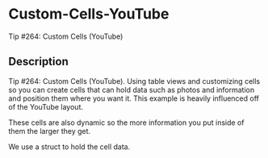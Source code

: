 # Custom-Cells-YouTube
Tip #264: Custom Cells (YouTube)

## Description
Tip #264: Custom Cells (YouTube). Using table views and customizing cells so you can create cells that can hold data such as photos and information and position them where you want it. This example is heavily influenced off of the YouTube layout.

These cells are also dynamic so the more information you put inside of them the larger they get.

We use a struct to hold the cell data.
